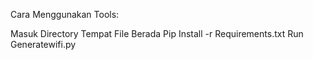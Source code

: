 Cara Menggunakan Tools:

Masuk Directory Tempat File Berada
Pip Install -r Requirements.txt
Run Generatewifi.py
